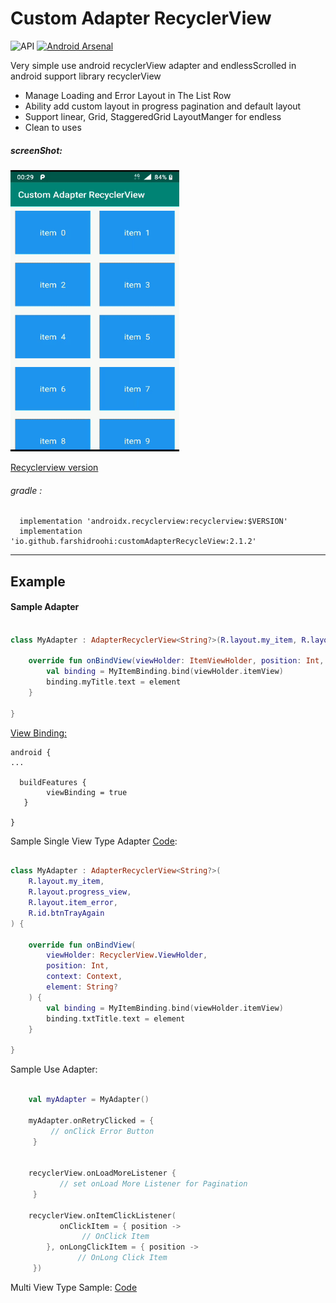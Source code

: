 # Custom Adapter RecyclerView

  ![API](https://img.shields.io/badge/API-14%2B-blue.svg?style=flat) [![Android Arsenal](https://img.shields.io/badge/Android%20Arsenal-Custom%20Adapter%20RecyclerView-blue.svg?style=flat)](https://android-arsenal.com/details/1/7759)



Very simple use android recyclerView adapter and endlessScrolled in android support library recyclerView 

- Manage Loading and Error Layout in The List Row
- Ability add custom layout in progress pagination and default layout
- Support linear, Grid, StaggeredGrid LayoutManger for endless
- Clean to uses

##### screenShot: 
 
 <img src="https://raw.githubusercontent.com/FarshidRoohi/CustomAdapterRecyclerview/master/art/custom_adapter.gif" alt="screen show" width="270px" height="450px">

[Recyclerview version](https://developer.android.com/jetpack/androidx/releases/)

 ###### gradle :   
```Gradle  
  implementation 'androidx.recyclerview:recyclerview:$VERSION'
  implementation 'io.github.farshidroohi:customAdapterRecycleView:2.1.2'
 ```  
 <hr>
 
## Example

#### Sample Adapter 

```Kotlin

class MyAdapter : AdapterRecyclerView<String?>(R.layout.my_item, R.layout.progress_view, R.layout.item_error,R.id.btnTrayAgain) {

    override fun onBindView(viewHolder: ItemViewHolder, position: Int, context: Context, element: String?) {
        val binding = MyItemBinding.bind(viewHolder.itemView)
        binding.myTitle.text = element
    }

}
```
[View Binding:](https://developer.android.com/topic/libraries/view-binding)

```Gradle
android {
...

  buildFeatures {
        viewBinding = true
   }
   
}

```

Sample Single View Type Adapter [Code](https://github.com/FarshidRoohi/CustomAdapterRecyclerview/tree/master/sample/src/main/java/io/github/customadapterrecyclerview/singleViewType):

```Kotlin

class MyAdapter : AdapterRecyclerView<String?>(
    R.layout.my_item,
    R.layout.progress_view,
    R.layout.item_error,
    R.id.btnTrayAgain
) {

    override fun onBindView(
        viewHolder: RecyclerView.ViewHolder,
        position: Int,
        context: Context,
        element: String?
    ) {
        val binding = MyItemBinding.bind(viewHolder.itemView)
        binding.txtTitle.text = element
    }

}

```



Sample Use Adapter:

```Kotlin

    val myAdapter = MyAdapter()
    
    myAdapter.onRetryClicked = {
         // onClick Error Button
     }
     
     
    recyclerView.onLoadMoreListener {
           // set onLoad More Listener for Pagination
     }
       
    recyclerView.onItemClickListener(
           onClickItem = { position ->
                // OnClick Item
        }, onLongClickItem = { position ->
               // OnLong Click Item
     })

```


Multi View Type Sample: [Code](https://github.com/FarshidRoohi/CustomAdapterRecyclerview/tree/master/sample/src/main/java/io/github/customadapterrecyclerview/multiViewType)
